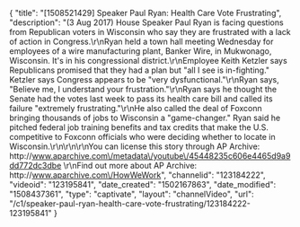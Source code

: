 {
    "title": "[1508521429] Speaker Paul Ryan: Health Care Vote Frustrating",
    "description": "(3 Aug 2017) House Speaker Paul Ryan is facing questions from Republican voters in Wisconsin who say they are frustrated with a lack of action in Congress.\r\nRyan held a town hall meeting Wednesday for employees of a wire manufacturing plant, Banker Wire, in Mukwonago, Wisconsin. It's in his congressional district.\r\nEmployee Keith Ketzler says Republicans promised that they had a plan but \"all I see is in-fighting.\" Ketzler says Congress appears to be \"very dysfunctional.\"\r\nRyan says, \"Believe me, I understand your frustration.\"\r\nRyan says he thought the Senate had the votes last week to pass its health care bill and called its failure \"extremely frustrating.\"\r\nHe also called the deal of Foxconn bringing thousands of jobs to Wisconsin a \"game-changer.\" Ryan said he pitched federal job training benefits and tax credits that make the U.S. competitive to Foxconn officials who were deciding whether to locate in Wisconsin.\r\n\r\n\r\nYou can license this story through AP Archive: http:\/\/www.aparchive.com\/metadata\/youtube\/45448235c606e4465d9a9dd772dc3dbe \r\nFind out more about AP Archive: http:\/\/www.aparchive.com\/HowWeWork",
    "channelid": "123184222",
    "videoid": "123195841",
    "date_created": "1502167863",
    "date_modified": "1508437361",
    "type": "captivate",
    "layout": "channelVideo",
    "url": "\/c1\/speaker-paul-ryan-health-care-vote-frustrating\/123184222-123195841"
}